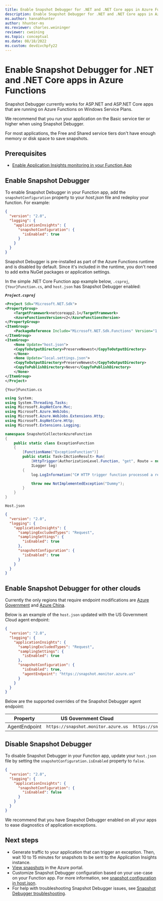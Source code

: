 ```yaml
---
title: Enable Snapshot Debugger for .NET and .NET Core apps in Azure Functions | Microsoft Docs
description: Enable Snapshot Debugger for .NET and .NET Core apps in Azure Functions
ms.author: hannahhunter
author: hhunter-ms
ms.reviewer: charles.weininger
reviewer: cweining
ms.topic: conceptual
ms.date: 08/18/2022
ms.custom: devdivchpfy22
---
```


# Enable Snapshot Debugger for .NET and .NET Core apps in Azure Functions

Snapshot Debugger currently works for ASP.NET and ASP.NET Core apps that are running on Azure Functions on Windows Service Plans.

We recommend that you run your application on the Basic service tier or higher when using Snapshot Debugger.

For most applications, the Free and Shared service tiers don't have enough memory or disk space to save snapshots.

## Prerequisites

* [Enable Application Insights monitoring in your Function App](../../azure-functions/configure-monitoring.md#add-to-an-existing-function-app)

## Enable Snapshot Debugger

To enable Snapshot Debugger in your Function app, add the `snapshotConfiguration` property to your *host.json* file and redeploy your function. For example:

```json
{
  "version": "2.0",
  "logging": {
    "applicationInsights": {
      "snapshotConfiguration": {
        "isEnabled": true
      }
    }
  }
}
```

Snapshot Debugger is pre-installed as part of the Azure Functions runtime and is disabled by default. Since it's included in the runtime, you don't need to add extra NuGet packages or application settings.

In the simple .NET Core Function app example below, `.csproj`, `{Your}Function.cs`, and `host.json` has Snapshot Debugger enabled:

***`Project.csproj`***

```xml
<Project Sdk="Microsoft.NET.Sdk">
<PropertyGroup>
    <TargetFramework>netcoreapp2.1</TargetFramework>
    <AzureFunctionsVersion>v2</AzureFunctionsVersion>
</PropertyGroup>
<ItemGroup>
    <PackageReference Include="Microsoft.NET.Sdk.Functions" Version="1.0.31" />
</ItemGroup>
<ItemGroup>
    <None Update="host.json">
    <CopyToOutputDirectory>PreserveNewest</CopyToOutputDirectory>
    </None>
    <None Update="local.settings.json">
    <CopyToOutputDirectory>PreserveNewest</CopyToOutputDirectory>
    <CopyToPublishDirectory>Never</CopyToPublishDirectory>
    </None>
</ItemGroup>
</Project>
```

`{Your}Function.cs`

```csharp
using System;
using System.Threading.Tasks;
using Microsoft.AspNetCore.Mvc;
using Microsoft.Azure.WebJobs;
using Microsoft.Azure.WebJobs.Extensions.Http;
using Microsoft.AspNetCore.Http;
using Microsoft.Extensions.Logging;

namespace SnapshotCollectorAzureFunction
{
    public static class ExceptionFunction
    {
        [FunctionName("ExceptionFunction")]
        public static Task<IActionResult> Run(
            [HttpTrigger(AuthorizationLevel.Function, "get", Route = null)] HttpRequest req,
            ILogger log)
        {
            log.LogInformation("C# HTTP trigger function processed a request.");

            throw new NotImplementedException("Dummy");
        }
    }
}
```

`Host.json`

```json
{
  "version": "2.0",
  "logging": {
    "applicationInsights": {
      "samplingExcludedTypes": "Request",
      "samplingSettings": {
        "isEnabled": true
      },
      "snapshotConfiguration": {
        "isEnabled": true
      }
    }
  }
}
```

## Enable Snapshot Debugger for other clouds

Currently the only regions that require endpoint modifications are [Azure Government](../../azure-government/compare-azure-government-global-azure.md#application-insights) and [Azure China](/azure/china/resources-developer-guide).

Below is an example of the `host.json` updated with the US Government Cloud agent endpoint:

```json
{
  "version": "2.0",
  "logging": {
    "applicationInsights": {
      "samplingExcludedTypes": "Request",
      "samplingSettings": {
        "isEnabled": true
      },
      "snapshotConfiguration": {
        "isEnabled": true,
        "agentEndpoint": "https://snapshot.monitor.azure.us"
      }
    }
  }
}
```

Below are the supported overrides of the Snapshot Debugger agent endpoint:

|Property    | US Government Cloud | China Cloud |
|---------------|---------------------|-------------|
|AgentEndpoint         | `https://snapshot.monitor.azure.us`    | `https://snapshot.monitor.azure.cn` |

## Disable Snapshot Debugger

To disable Snapshot Debugger in your Function app, update your `host.json` file by setting the `snapshotConfiguration.isEnabled` property to `false`.

```json
{
  "version": "2.0",
  "logging": {
    "applicationInsights": {
      "snapshotConfiguration": {
        "isEnabled": false
      }
    }
  }
}
```

We recommend that you have Snapshot Debugger enabled on all your apps to ease diagnostics of application exceptions.

## Next steps

* Generate traffic to your application that can trigger an exception. Then, wait 10 to 15 minutes for snapshots to be sent to the Application Insights instance.
* [View snapshots](snapshot-debugger.md?toc=/azure/azure-monitor/toc.json#view-snapshots-in-the-portal) in the Azure portal.
* Customize Snapshot Debugger configuration based on your use-case on your Function app. For more information, see [snapshot configuration in host.json](../../azure-functions/functions-host-json.md#applicationinsightssnapshotconfiguration).
* For help with troubleshooting Snapshot Debugger issues, see [Snapshot Debugger troubleshooting](/troubleshoot/azure/azure-monitor/app-insights/snapshot-debugger-troubleshoot.md).
